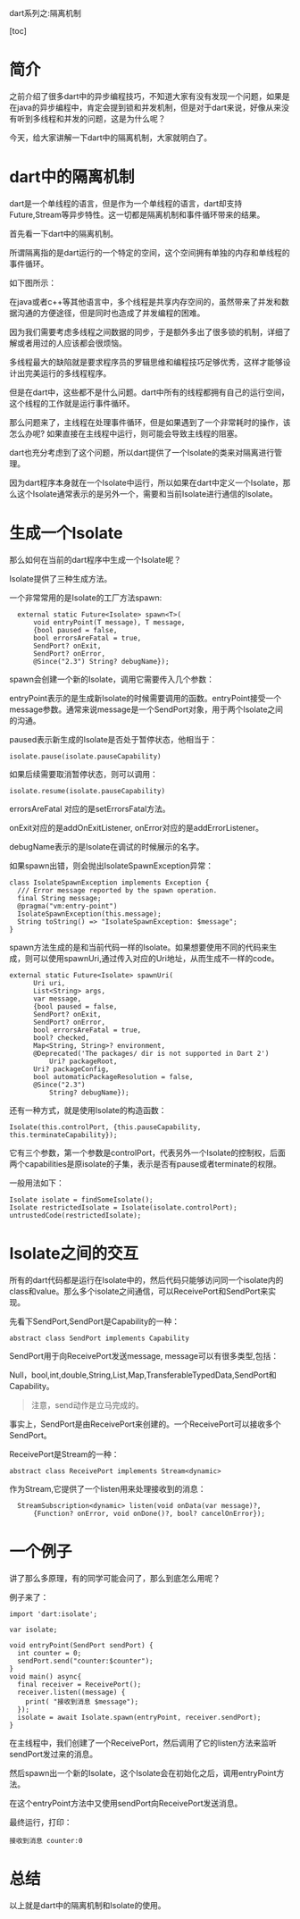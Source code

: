 dart系列之:隔离机制

[toc]

# 简介

之前介绍了很多dart中的异步编程技巧，不知道大家有没有发现一个问题，如果是在java的异步编程中，肯定会提到锁和并发机制，但是对于dart来说，好像从来没有听到多线程和并发的问题，这是为什么呢？

今天，给大家讲解一下dart中的隔离机制，大家就明白了。

# dart中的隔离机制

dart是一个单线程的语言，但是作为一个单线程的语言，dart却支持Future,Stream等异步特性。这一切都是隔离机制和事件循环带来的结果。

首先看一下dart中的隔离机制。

所谓隔离指的是dart运行的一个特定的空间，这个空间拥有单独的内存和单线程的事件循环。

如下图所示：

在java或者c++等其他语言中，多个线程是共享内存空间的，虽然带来了并发和数据沟通的方便途径，但是同时也造成了并发编程的困难。

因为我们需要考虑多线程之间数据的同步，于是额外多出了很多锁的机制，详细了解或者用过的人应该都会很烦恼。

多线程最大的缺陷就是要求程序员的罗辑思维和编程技巧足够优秀，这样才能够设计出完美运行的多线程程序。

但是在dart中，这些都不是什么问题。dart中所有的线程都拥有自己的运行空间，这个线程的工作就是运行事件循环。

那么问题来了，主线程在处理事件循环，但是如果遇到了一个非常耗时的操作，该怎么办呢? 如果直接在主线程中运行，则可能会导致主线程的阻塞。

dart也充分考虑到了这个问题，所以dart提供了一个Isolate的类来对隔离进行管理。

因为dart程序本身就在一个Isolate中运行，所以如果在dart中定义一个Isolate，那么这个Isolate通常表示的是另外一个，需要和当前Isolate进行通信的Isolate。

# 生成一个Isolate

那么如何在当前的dart程序中生成一个Isolate呢？

Isolate提供了三种生成方法。

一个非常常用的是Isolate的工厂方法spawn:

```
  external static Future<Isolate> spawn<T>(
      void entryPoint(T message), T message,
      {bool paused = false,
      bool errorsAreFatal = true,
      SendPort? onExit,
      SendPort? onError,
      @Since("2.3") String? debugName});
```

spawn会创建一个新的Isolate，调用它需要传入几个参数：

entryPoint表示的是生成新Isolate的时候需要调用的函数。entryPoint接受一个message参数。通常来说message是一个SendPort对象，用于两个Isolate之间的沟通。

paused表示新生成的Isolate是否处于暂停状态，他相当于：

```
isolate.pause(isolate.pauseCapability)
```

如果后续需要取消暂停状态，则可以调用：

```
isolate.resume(isolate.pauseCapability)
```

errorsAreFatal 对应的是setErrorsFatal方法。

onExit对应的是addOnExitListener, onError对应的是addErrorListener。

debugName表示的是Isolate在调试的时候展示的名字。

如果spawn出错，则会抛出IsolateSpawnException异常：

```
class IsolateSpawnException implements Exception {
  /// Error message reported by the spawn operation.
  final String message;
  @pragma("vm:entry-point")
  IsolateSpawnException(this.message);
  String toString() => "IsolateSpawnException: $message";
}
```

spawn方法生成的是和当前代码一样的Isolate。如果想要使用不同的代码来生成，则可以使用spawnUri,通过传入对应的Uri地址，从而生成不一样的code。

```
external static Future<Isolate> spawnUri(
      Uri uri,
      List<String> args,
      var message,
      {bool paused = false,
      SendPort? onExit,
      SendPort? onError,
      bool errorsAreFatal = true,
      bool? checked,
      Map<String, String>? environment,
      @Deprecated('The packages/ dir is not supported in Dart 2')
          Uri? packageRoot,
      Uri? packageConfig,
      bool automaticPackageResolution = false,
      @Since("2.3")
          String? debugName});
```

还有一种方式，就是使用Isolate的构造函数：

```
Isolate(this.controlPort, {this.pauseCapability, this.terminateCapability});
```

它有三个参数，第一个参数是controlPort，代表另外一个Isolate的控制权，后面两个capabilities是原isolate的子集，表示是否有pause或者terminate的权限。

一般用法如下：

```
Isolate isolate = findSomeIsolate();
Isolate restrictedIsolate = Isolate(isolate.controlPort);
untrustedCode(restrictedIsolate);
```

# Isolate之间的交互

所有的dart代码都是运行在Isolate中的，然后代码只能够访问同一个isolate内的class和value。那么多个isolate之间通信，可以ReceivePort和SendPort来实现。

先看下SendPort,SendPort是Capability的一种：

```
abstract class SendPort implements Capability 
```

SendPort用于向ReceivePort发送message, message可以有很多类型,包括：

Null，bool,int,double,String,List,Map,TransferableTypedData,SendPort和Capability。

> 注意，send动作是立马完成的。

事实上，SendPort是由ReceivePort来创建的。一个ReceivePort可以接收多个SendPort。

ReceivePort是Stream的一种：

```
abstract class ReceivePort implements Stream<dynamic>
```

作为Stream,它提供了一个listen用来处理接收到的消息：

```
  StreamSubscription<dynamic> listen(void onData(var message)?,
      {Function? onError, void onDone()?, bool? cancelOnError});
```

# 一个例子

讲了那么多原理，有的同学可能会问了，那么到底怎么用呢？

例子来了：

```
import 'dart:isolate';

var isolate;

void entryPoint(SendPort sendPort) {
  int counter = 0;
  sendPort.send("counter:$counter");
}
void main() async{
  final receiver = ReceivePort();
  receiver.listen((message) {
    print( "接收到消息 $message");
  });
  isolate = await Isolate.spawn(entryPoint, receiver.sendPort);
}
```

在主线程中，我们创建了一个ReceivePort，然后调用了它的listen方法来监听sendPort发过来的消息。

然后spawn出一个新的Isolate，这个Isolate会在初始化之后，调用entryPoint方法。

在这个entryPoint方法中又使用sendPort向ReceivePort发送消息。

最终运行，打印：

```
接收到消息 counter:0
```

# 总结

以上就是dart中的隔离机制和Isolate的使用。



